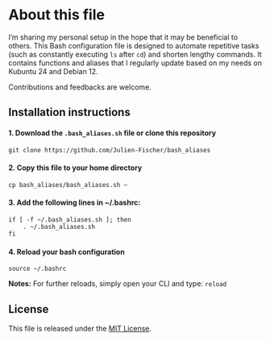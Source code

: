 # About this file

I’m sharing my personal setup in the hope that it may be beneficial to others. This Bash configuration file
is designed to automate repetitive tasks (such as constantly executing `ls` after `cd`) and shorten lengthy commands. 
It contains functions and aliases that I regularly update based on my needs on Kubuntu 24 and Debian 12.

Contributions and feedbacks are welcome.

## Installation instructions

#### 1. Download the `.bash_aliases.sh` file or clone this repository
```
git clone https://github.com/Julien-Fischer/bash_aliases
```

#### 2. Copy this file to your home directory
```
cp bash_aliases/bash_aliases.sh ~
```

#### 3. Add the following lines in ~/.bashrc:
```
if [ -f ~/.bash_aliases.sh ]; then
    . ~/.bash_aliases.sh
fi
```

#### 4. Reload your bash configuration
```
source ~/.bashrc
```

**Notes:** For further reloads, simply open your CLI and type: `reload`

## License

This file is released under the [MIT License](https://opensource.org/licenses/MIT).